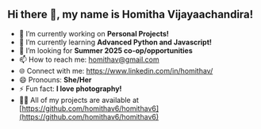 ## Hi there 👋, my name is Homitha Vijayaachandira! 

- 🔭 I’m currently working on **Personal Projects!**
- 🌱 I’m currently learning **Advanced Python and Javascript!**
- 🤝 I’m looking for **Summer 2025 co-op/opportunities**
- 📫 How to reach me: [homithav@gmail.com](mailto:homithav@gmail.com)
- 🌐 Connect with me: https://www.linkedin.com/in/homithav/
- 😄 Pronouns: **She/Her**
- ⚡ Fun fact: **I love photography!**
- 👨‍💻 All of my projects are available at [https://github.com/homithav6/homithav6](https://github.com/homithav6/homithav6)






